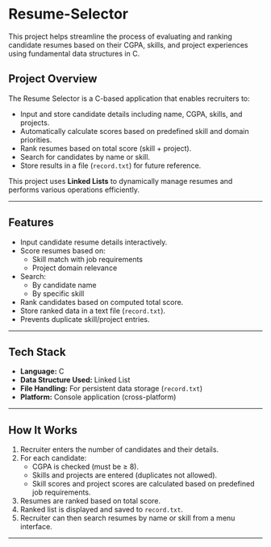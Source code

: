 # Resume-Selector

This project helps streamline the process of evaluating and ranking candidate resumes based on their CGPA, skills, and project experiences using fundamental data structures in C.

## Project Overview

The Resume Selector is a C-based application that enables recruiters to:

- Input and store candidate details including name, CGPA, skills, and projects.
- Automatically calculate scores based on predefined skill and domain priorities.
- Rank resumes based on total score (skill + project).
- Search for candidates by name or skill.
- Store results in a file (`record.txt`) for future reference.

This project uses **Linked Lists** to dynamically manage resumes and performs various operations efficiently.

---

## Features

- Input candidate resume details interactively.
- Score resumes based on:
  - Skill match with job requirements
  - Project domain relevance
- Search:
  - By candidate name
  - By specific skill
- Rank candidates based on computed total score.
- Store ranked data in a text file (`record.txt`).
- Prevents duplicate skill/project entries.

---

## Tech Stack

- **Language:** C
- **Data Structure Used:** Linked List
- **File Handling:** For persistent data storage (`record.txt`)
- **Platform:** Console application (cross-platform)

---

## How It Works

1. Recruiter enters the number of candidates and their details.
2. For each candidate:
   - CGPA is checked (must be ≥ 8).
   - Skills and projects are entered (duplicates not allowed).
   - Skill scores and project scores are calculated based on predefined job requirements.
3. Resumes are ranked based on total score.
4. Ranked list is displayed and saved to `record.txt`.
5. Recruiter can then search resumes by name or skill from a menu interface.

---

